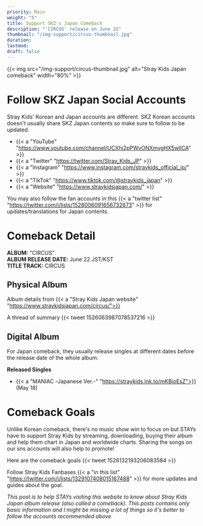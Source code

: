 ```yaml
---
priority: Main
weight: "5"
title: Support SKZ's Japan Comeback
description: "'CIRCUS' release on June 22"
thumbnail: "/img-support/circus-thumbnail.jpg"
duration:
lastmod:
draft: false
---
```


{{< img src="/img-support/circus-thumbnail.jpg" alt="Stray Kids Japan comeback" width="80%" >}}

# Follow SKZ Japan Social Accounts
Stray Kids' Korean and Japan accounts are different. SKZ Korean accounts doesn't usually share SKZ Japan contents so make sure to follow to be updated.
- {{< a "YouTube" "https://www.youtube.com/channel/UCXhj2pPWvONXmvgHX5wllCA" >}}
- {{< a "Twitter" "https://twitter.com/Stray_Kids_JP" >}}
- {{< a "Instagram" "https://www.instagram.com/straykids_official_jp/" >}}
- {{< a "TikTok" "https://www.tiktok.com/@straykids_japan" >}}
- {{< a "Website" "https://www.straykidsjapan.com/" >}}

You may also follow the fan accounts in this {{< a "twitter list" "https://twitter.com/i/lists/1528006091656732673" >}} for updates/translations for Japan contents.

# Comeback Detail
**ALBUM:** "CIRCUS"  
**ALBUM RELEASE DATE:** June 22 JST/KST  
**TITLE TRACK:** CIRCUS

## Physical Album
Album details from {{< a "Stray Kids Japan website" "https://www.straykidsjapan.com/circus/">}}

A thread of summary
{{< tweet 1526063987078537216 >}}

## Digital Album
For Japan comeback, they usually release singles at different dates before the release date of the whole album.

**Released Singles**
- {{< a "MANIAC -Japanese Ver.-" "https://straykids.lnk.to/mKBioEsZ">}} (May 18)

# Comeback Goals

Unlike Korean comeback, there's no music show win to focus on but STAYs have to support Stray Kids by streaming, downloading, buying their album and help them chart in Japan and worldwide charts. Sharing the songs on our sns accounts will also help to promote!

Here are the comeback goals
{{< tweet 1526132193206083584 >}}

Follow Stray Kids Fanbases {{< a "in this list" "https://twitter.com/i/lists/1329107408015167488" >}} for more updates and guides about the goal.


_This post is to help STAYs visiting this website to know about Stray Kids Japan album release (also called a comeback). This posts contains only basic information and I might be missing a lot of things so it's better to follow the accounts recommended above_
